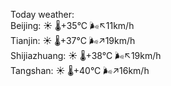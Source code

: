 Today weather:  
Beijing: ☀️   🌡️+35°C 🌬️↖11km/h  
Tianjin: ☀️   🌡️+37°C 🌬️↗19km/h  
Shijiazhuang: ☀️   🌡️+38°C 🌬️↖19km/h  
Tangshan: ☀️   🌡️+40°C 🌬️↗16km/h  
